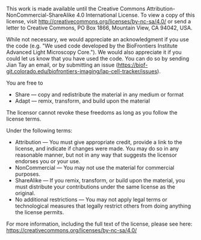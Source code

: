 This work is made available until the Creative Commons Attribution-NonCommercial-ShareAlike 4.0 International License. To view a copy of this license, visit http://creativecommons.org/licenses/by-nc-sa/4.0/ or send a letter to Creative Commons, PO Box 1866, Mountain View, CA 94042, USA.

While not necessary, we would appreciate an acknowledgment if you use the code (e.g. "We used code developed by the BioFrontiers Institute Advanced Light Microscopy Core."). We would also appreciate it if you could let us know that you have used the code. You can do so by sending Jian Tay an email, or by submitting an issue (https://biof-git.colorado.edu/biofrontiers-imaging/lap-cell-tracker/issues).

You are free to 
* Share — copy and redistribute the material in any medium or format
* Adapt — remix, transform, and build upon the material

The licensor cannot revoke these freedoms as long as you follow the license terms.

Under the following terms:
* Attribution — You must give appropriate credit, provide a link to the license, and indicate if changes were made. You may do so in any reasonable manner, but not in any way that suggests the licensor endorses you or your use.
* NonCommercial — You may not use the material for commercial purposes.
* ShareAlike — If you remix, transform, or build upon the material, you must distribute your contributions under the same license as the original.
* No additional restrictions — You may not apply legal terms or technological measures that legally restrict others from doing anything the license permits.
 
For more information, including the full text of the license, please see here: https://creativecommons.org/licenses/by-nc-sa/4.0/
